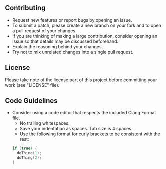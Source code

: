 ## Contributing
* Request new features or report bugs by opening an issue.
* To submit a patch, please create a new branch on your fork and to open a pull request of your changes.
* If you are thinking of making a large contribution, consider opening an issue so that details may be discussed beforehand.
* Explain the reasoning behind your changes.
* Try not to mix unrelated changes into a single pull request.

## License
Please take note of the license part of this project before committing your work (see "LICENSE" file).

## Code Guidelines
* Consider using a code editor that respects the included Clang Format file.
  * No trailing whitespaces.
  * Save your indentation as spaces. Tab size is 4 spaces.
  * Use the following format for curly brackets to be consistent with the rest:
  ```cpp
  if (true) {
    doThing(1);
    doThing(2);
  }
  ```
